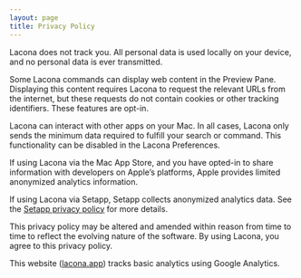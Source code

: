 ```yaml
---
layout: page
title: Privacy Policy
---
```


Lacona does not track you. All personal data is used locally on your device, and no personal data is ever transmitted.

Some Lacona commands can display web content in the Preview Pane. Displaying this content requires Lacona to request the relevant URLs from the internet, but these requests do not contain cookies or other tracking identifiers. These features are opt-in.

Lacona can interact with other apps on your Mac. In all cases, Lacona only sends the minimum data required to fulfill your search or command. This functionality can be disabled in the Lacona Preferences.

If using Lacona via the Mac App Store, and you have opted-in to share information with developers on Apple’s platforms, Apple provides limited anonymized analytics information.

If using Lacona via Setapp, Setapp collects anonymized analytics data. See the [Setapp privacy policy](https://setapp.com/privacy-policy) for more details.

This privacy policy may be altered and amended within reason from time to time to reflect the evolving nature of the software. By using Lacona, you agree to this privacy policy.

This website ([lacona.app](https://lacona.app)) tracks basic analytics using Google Analytics.
